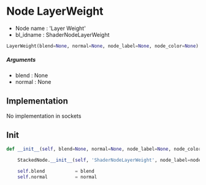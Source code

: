 # Node LayerWeight

- Node name : 'Layer Weight'
- bl_idname : ShaderNodeLayerWeight


``` python
LayerWeight(blend=None, normal=None, node_label=None, node_color=None)
```
##### Arguments

- blend : None
- normal : None

## Implementation

No implementation in sockets

## Init

``` python
def __init__(self, blend=None, normal=None, node_label=None, node_color=None):

    StackedNode.__init__(self, 'ShaderNodeLayerWeight', node_label=node_label, node_color=node_color)

    self.blend           = blend
    self.normal          = normal
```
